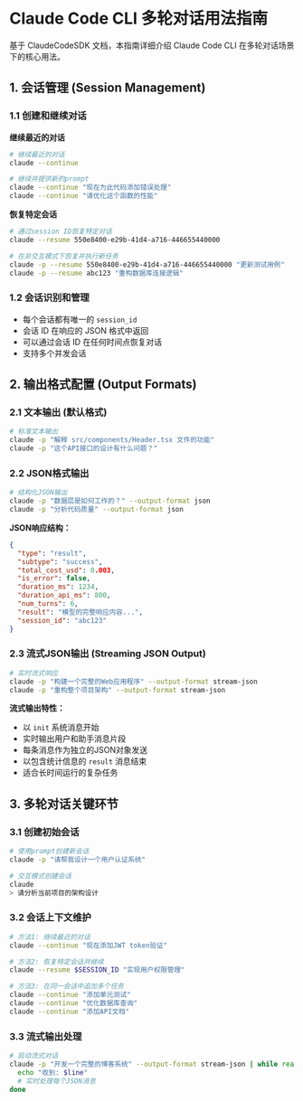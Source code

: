 # Claude Code CLI 多轮对话用法指南

基于 ClaudeCodeSDK 文档，本指南详细介绍 Claude Code CLI 在多轮对话场景下的核心用法。

## 1. 会话管理 (Session Management)

### 1.1 创建和继续对话

**继续最近的对话**
```bash
# 继续最近的对话
claude --continue

# 继续并提供新的prompt
claude --continue "现在为此代码添加错误处理"
claude --continue "请优化这个函数的性能"
```

**恢复特定会话**
```bash
# 通过session ID恢复特定对话
claude --resume 550e8400-e29b-41d4-a716-446655440000

# 在非交互模式下恢复并执行新任务
claude -p --resume 550e8400-e29b-41d4-a716-446655440000 "更新测试用例"
claude -p --resume abc123 "重构数据库连接逻辑"
```

### 1.2 会话识别和管理

- 每个会话都有唯一的 `session_id`
- 会话 ID 在响应的 JSON 格式中返回
- 可以通过会话 ID 在任何时间点恢复对话
- 支持多个并发会话

## 2. 输出格式配置 (Output Formats)

### 2.1 文本输出 (默认格式)

```bash
# 标准文本输出
claude -p "解释 src/components/Header.tsx 文件的功能"
claude -p "这个API接口的设计有什么问题？"
```

### 2.2 JSON格式输出

```bash
# 结构化JSON输出
claude -p "数据层是如何工作的？" --output-format json
claude -p "分析代码质量" --output-format json
```

**JSON响应结构：**
```json
{
  "type": "result",
  "subtype": "success", 
  "total_cost_usd": 0.003,
  "is_error": false,
  "duration_ms": 1234,
  "duration_api_ms": 800,
  "num_turns": 6,
  "result": "模型的完整响应内容...",
  "session_id": "abc123"
}
```

### 2.3 流式JSON输出 (Streaming JSON Output)

```bash
# 实时流式响应
claude -p "构建一个完整的Web应用程序" --output-format stream-json
claude -p "重构整个项目架构" --output-format stream-json
```

**流式输出特性：**
- 以 `init` 系统消息开始
- 实时输出用户和助手消息片段
- 每条消息作为独立的JSON对象发送
- 以包含统计信息的 `result` 消息结束
- 适合长时间运行的复杂任务

## 3. 多轮对话关键环节

### 3.1 创建初始会话

```bash
# 使用prompt创建新会话
claude -p "请帮我设计一个用户认证系统"

# 交互模式创建会话
claude
> 请分析当前项目的架构设计
```

### 3.2 会话上下文维护

```bash
# 方法1: 继续最近的对话
claude --continue "现在添加JWT token验证"

# 方法2: 恢复特定会话并继续
claude --resume $SESSION_ID "实现用户权限管理"

# 方法3: 在同一会话中追加多个任务
claude --continue "添加单元测试"
claude --continue "优化数据库查询"
claude --continue "添加API文档"
```

### 3.3 流式输出处理

```bash
# 启动流式对话
claude -p "开发一个完整的博客系统" --output-format stream-json | while read -r line; do
  echo "收到: $line"
  # 实时处理每个JSON消息
done
```
